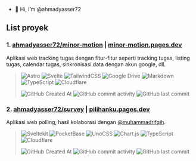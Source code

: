 - 👋 Hi, I’m @ahmadyasser72

## List proyek

### 1. [ahmadyasser72/minor-motion](https://github.com/ahmadyasser72/minor-motion) | [minor-motion.pages.dev](https://minor-motion.pages.dev/)

Aplikasi web tracking tugas dengan fitur-fitur seperti tracking tugas, listing tugas, calendar tugas, sinkronisasi data dengan akun google, dll.

> ![Astro](https://img.shields.io/badge/astro-%232C2052.svg?style=for-the-badge&logo=astro&logoColor=white)
> ![Svelte](https://img.shields.io/badge/svelte-%23f1413d.svg?style=for-the-badge&logo=svelte&logoColor=white)
> ![TailwindCSS](https://img.shields.io/badge/tailwindcss-%2338B2AC.svg?style=for-the-badge&logo=tailwind-css&logoColor=white)
> ![Google Drive](https://img.shields.io/badge/Google%20Drive-4285F4?style=for-the-badge&logo=googledrive&logoColor=white)
> ![Markdown](https://img.shields.io/badge/markdown-%23000000.svg?style=for-the-badge&logo=markdown&logoColor=white)
> ![TypeScript](https://img.shields.io/badge/typescript-%23007ACC.svg?style=for-the-badge&logo=typescript&logoColor=white)
> ![Cloudflare](https://img.shields.io/badge/Cloudflare-F38020?style=for-the-badge&logo=Cloudflare&logoColor=white)
> 
> ![GitHub Created At](https://img.shields.io/github/created-at/ahmadyasser72/minor-motion?style=flat-square)
> ![GitHub commit activity](https://img.shields.io/github/commit-activity/m/ahmadyasser72/minor-motion?style=flat-square)
> ![GitHub last commit](https://img.shields.io/github/last-commit/ahmadyasser72/minor-motion?style=flat-square)

### 2. [ahmadyasser72/survey](https://github.com/ahmadyasser72/survey) | [pilihanku.pages.dev](https://pilihanku.pages.dev/)

Aplikasi web polling, hasil kolaborasi dengan [@muhammadrifqih](https://github.com/muhammadrifqih).

> ![Sveltekit](https://img.shields.io/badge/sveltekit-%23f1413d.svg?style=for-the-badge&logo=svelte&logoColor=white)
> ![PocketBase](https://img.shields.io/badge/pocketbase-%23b8dbe4.svg?style=for-the-badge&logo=Pocketbase&logoColor=black)
> ![UnoCSS](https://img.shields.io/badge/unocss-333333.svg?style=for-the-badge&logo=unocss&logoColor=white)
> ![Chart.js](https://img.shields.io/badge/chart.js-F5788D.svg?style=for-the-badge&logo=chart.js&logoColor=white)
> ![TypeScript](https://img.shields.io/badge/typescript-%23007ACC.svg?style=for-the-badge&logo=typescript&logoColor=white)
> ![Cloudflare](https://img.shields.io/badge/Cloudflare-F38020?style=for-the-badge&logo=Cloudflare&logoColor=white)
> 
> ![GitHub Created At](https://img.shields.io/github/created-at/ahmadyasser72/survey?style=flat-square)
> ![GitHub commit activity](https://img.shields.io/github/commit-activity/m/ahmadyasser72/survey?style=flat-square)
> ![GitHub last commit](https://img.shields.io/github/last-commit/ahmadyasser72/survey?style=flat-square)

<!---
ahmadyasser72/ahmadyasser72 is a ✨ special ✨ repository because its `README.md` (this file) appears on your GitHub profile.
You can click the Preview link to take a look at your changes.
--->
